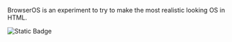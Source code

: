 BrowserOS is an experiment to try to make the most realistic looking OS in HTML.

![Static Badge](https://img.shields.io/badge/the_os_is_here-black?style=flat-square&logo=netlify&link=https%3A%2F%2Fbrowser-os1.netlify.app%2F)
